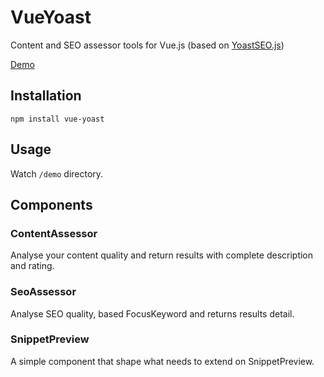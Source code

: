 # VueYoast

Content and SEO assessor tools for Vue.js (based on [YoastSEO.js](https://github.com/Yoast/YoastSEO.js))

[Demo](https://meyt.github.io/vue-yoast)

## Installation

```
npm install vue-yoast
```

## Usage

Watch `/demo` directory.

## Components

### ContentAssessor

Analyse your content quality and return results with complete description and rating.


### SeoAssessor

Analyse SEO quality, based FocusKeyword and returns results detail.

### SnippetPreview

A simple component that shape what needs to extend on SnippetPreview.
